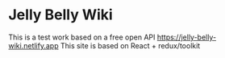# Jelly Belly Wiki
This is a test work based on a free open API https://jelly-belly-wiki.netlify.app
This site is based on React + redux/toolkit